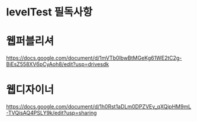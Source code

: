 # levelTest 필독사항

# 웹퍼블리셔
https://docs.google.com/document/d/1mVTb0lbwBtMGeKg61WE2tC2g-BiEsZ558XV6pCyAoh8/edit?usp=drivesdk

# 웹디자이너
https://docs.google.com/document/d/1h0Rst1aDLm0DPZVEy_qXQipHM9mL-TVQisAQ4PSLY9k/edit?usp=sharing